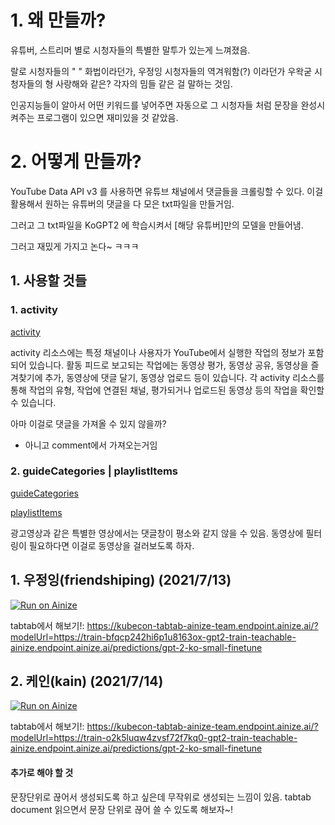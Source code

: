 # 1. 왜 만들까?

유튜버, 스트리머 별로 시청자들의 특별한 말투가 있는게 느껴졌음.

랄로 시청자들의 " " 화법이라던가, 우정잉 시청자들의 역겨워함(?) 이라던가 우왁굳 시청자들의 형 사랑해와 같은? 각자의 밈들 같은 걸 말하는 것임.

인공지능들이 알아서 어떤 키워드를 넣어주면 자동으로 그 시청자들 처럼 문장을 완성시켜주는 프로그램이 있으면 재미있을 것 같았음.

# 2. 어떻게 만들까?

YouTube Data API v3 를 사용하면 유튜브 채널에서 댓글들을 크롤링할 수 있다. 이걸 활용해서 원하는 유튜버의 댓글을 다 모은 txt파일을 만들거임.

그러고 그 txt파일을 KoGPT2 에 학습시켜서 [해당 유튜버]만의 모델을 만들어냄.

그러고 재밌게 가지고 논다~ ㅋㅋㅋ

## 1. 사용할 것들

### 1. activity

[activity](https://developers.google.com/youtube/v3/docs/?apix=true#Activities)

activity 리소스에는 특정 채널이나 사용자가 YouTube에서 실행한 작업의 정보가 포함되어 있습니다. 활동 피드로 보고되는 작업에는 동영상 평가, 동영상 공유, 동영상을 즐겨찾기에 추가, 동영상에 댓글 달기, 동영상 업로드 등이 있습니다. 각 activity 리소스를 통해 작업의 유형, 작업에 연결된 채널, 평가되거나 업로드된 동영상 등의 작업을 확인할 수 있습니다.

아마 이걸로 댓글을 가져올 수 있지 않을까?

- 아니고 comment에서 가져오는거임

### 2. guideCategories | playlistItems

[guideCategories](https://developers.google.com/youtube/v3/docs/?apix=true#GuideCategories)

[playlistItems](https://developers.google.com/youtube/v3/docs/?apix=true#PlaylistItems)

광고영상과 같은 특별한 영상에서는 댓글창이 평소와 같지 않을 수 있음. 동영상에 필터링이 필요하다면 이걸로 동영상을 걸러보도록 하자.

## 1. 우정잉(friendshiping) (2021/7/13)

[![Run on Ainize](https://ainize.ai/images/run_on_ainize_button.svg)](https://ainize.web.app/redirect?git_repo=https://github.com/teachable-ainize/gpt2-train)

tabtab에서 해보기!:
https://kubecon-tabtab-ainize-team.endpoint.ainize.ai/?modelUrl=https://train-bfqcp242hi6p1u8163ox-gpt2-train-teachable-ainize.endpoint.ainize.ai/predictions/gpt-2-ko-small-finetune

## 2. 케인(kain) (2021/7/14)

[![Run on Ainize](https://ainize.ai/images/run_on_ainize_button.svg)](https://ainize.web.app/redirect?git_repo=https://github.com/teachable-ainize/gpt2-train)

tabtab에서 해보기!:
https://kubecon-tabtab-ainize-team.endpoint.ainize.ai/?modelUrl=https://train-o2k5luqw4zvsf72f7kq0-gpt2-train-teachable-ainize.endpoint.ainize.ai/predictions/gpt-2-ko-small-finetune

#### 추가로 해야 할 것

문장단위로 끊어서 생성되도록 하고 싶은데 무작위로 생성되는 느낌이 있음. tabtab document 읽으면서 문장 단위로 끊어 쓸 수 있도록 해보자~!
